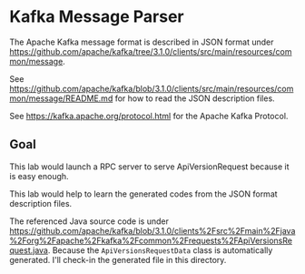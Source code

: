 # Kafka Message Parser

The Apache Kafka message format is described in JSON format under https://github.com/apache/kafka/tree/3.1.0/clients/src/main/resources/common/message.

See https://github.com/apache/kafka/blob/3.1.0/clients/src/main/resources/common/message/README.md for how to read the JSON description files.

See https://kafka.apache.org/protocol.html for the Apache Kafka Protocol.

## Goal

This lab would launch a RPC server to serve ApiVersionRequest because it is easy enough.

This lab would help to learn the generated codes from the JSON format description files.

The referenced Java source code is under https://github.com/apache/kafka/blob/3.1.0/clients%2Fsrc%2Fmain%2Fjava%2Forg%2Fapache%2Fkafka%2Fcommon%2Frequests%2FApiVersionsRequest.java. Because the `ApiVersionsRequestData` class is automatically generated. I'll check-in the generated file in this directory.
